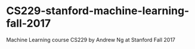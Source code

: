 # CS229-stanford-machine-learning-fall-2017
Machine Learning course CS229 by Andrew Ng at Stanford Fall 2017
